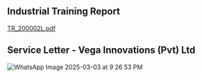 
## Industrial Training Report 
[TR_200002L.pdf](https://github.com/user-attachments/files/19064458/TR_200002L.pdf)

## Service Letter - Vega Innovations (Pvt) Ltd
![WhatsApp Image 2025-03-03 at 9 26 53 PM](https://github.com/user-attachments/assets/25199cf9-70de-435a-84bf-295abc00fc39)

